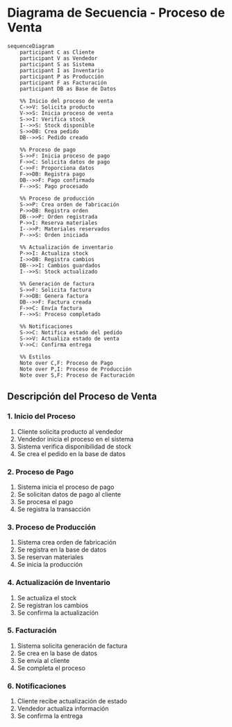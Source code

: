 # Diagrama de Secuencia - Proceso de Venta

```mermaid
sequenceDiagram
    participant C as Cliente
    participant V as Vendedor
    participant S as Sistema
    participant I as Inventario
    participant P as Producción
    participant F as Facturación
    participant DB as Base de Datos

    %% Inicio del proceso de venta
    C->>V: Solicita producto
    V->>S: Inicia proceso de venta
    S->>I: Verifica stock
    I-->>S: Stock disponible
    S->>DB: Crea pedido
    DB-->>S: Pedido creado

    %% Proceso de pago
    S->>F: Inicia proceso de pago
    F->>C: Solicita datos de pago
    C->>F: Proporciona datos
    F->>DB: Registra pago
    DB-->>F: Pago confirmado
    F-->>S: Pago procesado

    %% Proceso de producción
    S->>P: Crea orden de fabricación
    P->>DB: Registra orden
    DB-->>P: Orden registrada
    P->>I: Reserva materiales
    I-->>P: Materiales reservados
    P-->>S: Orden iniciada

    %% Actualización de inventario
    P->>I: Actualiza stock
    I->>DB: Registra cambios
    DB-->>I: Cambios guardados
    I-->>S: Stock actualizado

    %% Generación de factura
    S->>F: Solicita factura
    F->>DB: Genera factura
    DB-->>F: Factura creada
    F->>C: Envía factura
    F-->>S: Proceso completado

    %% Notificaciones
    S->>C: Notifica estado del pedido
    S->>V: Actualiza estado de venta
    V->>C: Confirma entrega

    %% Estilos
    Note over C,F: Proceso de Pago
    Note over P,I: Proceso de Producción
    Note over S,F: Proceso de Facturación
```

## Descripción del Proceso de Venta

### 1. Inicio del Proceso
1. Cliente solicita producto al vendedor
2. Vendedor inicia el proceso en el sistema
3. Sistema verifica disponibilidad de stock
4. Se crea el pedido en la base de datos

### 2. Proceso de Pago
1. Sistema inicia el proceso de pago
2. Se solicitan datos de pago al cliente
3. Se procesa el pago
4. Se registra la transacción

### 3. Proceso de Producción
1. Sistema crea orden de fabricación
2. Se registra en la base de datos
3. Se reservan materiales
4. Se inicia la producción

### 4. Actualización de Inventario
1. Se actualiza el stock
2. Se registran los cambios
3. Se confirma la actualización

### 5. Facturación
1. Sistema solicita generación de factura
2. Se crea en la base de datos
3. Se envía al cliente
4. Se completa el proceso

### 6. Notificaciones
1. Cliente recibe actualización de estado
2. Vendedor actualiza información
3. Se confirma la entrega 